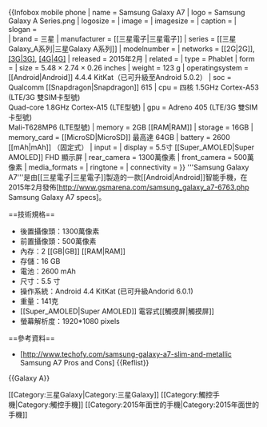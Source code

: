 {{Infobox mobile phone
| name             = Samsung Galaxy A7
| logo             = Samsung Galaxy A Series.png
| logosize         = 
| image            =
| imagesize        = 
| caption          = 
| slogan           =  
| brand            = 三星
| manufacturer     = [[三星電子|三星電子]]
| series           = [[三星Galaxy_A系列|三星Galaxy A系列]]
| modelnumber      = 
| networks         = [[2G|2G]], [[3G|3G]](UMTS,HSPA), [[4G|4G]](LTE)
| released         = 2015年2月
| related          = 
| type             = Phablet
| form             = 
| size             = 5.48 × 2.74 × 0.26 inches
| weight           = 123 g
| operatingsystem  = [[Android|Android]] 4.4.4 KitKat（已可升級至Android 5.0.2）
| soc              = Qualcomm [[Snapdragon|Snapdragon]] 615
| cpu              = 四核 1.5GHz Cortex-A53  (LTE/3G 雙SIM卡型號)<br />Quad-core 1.8GHz Cortex-A15 (LTE型號)
| gpu              = Adreno 405 (LTE/3G 雙SIM卡型號)<br>Mali-T628MP6 (LTE型號)
| memory           = 2GB [[RAM|RAM]] 
| storage          = 16GB
| memory_card      = [[MicroSD|MicroSD]] 最高達 64GB 
| battery          = 2600 [[mAh|mAh]]   （固定式） 
| input            = 
| display          = 5.5寸 [[Super_AMOLED|Super AMOLED]] FHD 顯示屏
| rear_camera      = 1300萬像素
| front_camera     = 500萬像素
| media_formats    = 
| ringtone         = 
| connectivity     = 
}}
'''Samsung Galaxy A7'''是由[[三星電子|三星電子]]製造的一款[[Android|Android]]智能手機，在2015年2月發佈<ref>[http://www.gsmarena.com/samsung_galaxy_a7-6763.php Samsung Galaxy A7 specs]</ref>。

==技術規格==
* 後置攝像頭：1300萬像素
* 前置攝像頭：500萬像素
* 內存：2 [[GB|GB]] [[RAM|RAM]]
* 存儲：16 GB
* 電池：2600 mAh
* 尺寸：5.5 寸
* 操作系統：Android 4.4 KitKat (已可升級Andorid 6.0.1)
* 重量：141克
* [[Super_AMOLED|Super AMOLED]] 電容式[[觸摸屏|觸摸屏]]
* 螢幕解析度：1920*1080 pixels

==參考資料==
* [http://www.techofy.com/samsung-galaxy-a7-slim-and-metallic Samsung A7 Pros and Cons]
{{Reflist}}


{{Galaxy A}}

[[Category:三星Galaxy|Category:三星Galaxy]]
[[Category:觸控手機|Category:觸控手機]]
[[Category:2015年面世的手機|Category:2015年面世的手機]]